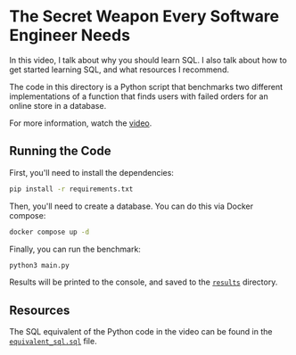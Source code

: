 # The Secret Weapon Every Software Engineer Needs

In this video, I talk about why you should learn SQL. I also talk about how to  
get started learning SQL, and what resources I recommend.

The code in this directory is a Python script that benchmarks two different
implementations of a function that finds users with failed orders for an online
store in a database.

For more information, watch the [video](https://youtu.be/G0DB5fVqbeg).

## Running the Code

First, you'll need to install the dependencies:

```bash
pip install -r requirements.txt
```

Then, you'll need to create a database. You can do this via Docker compose:

```bash
docker compose up -d
```

Finally, you can run the benchmark:

```bash
python3 main.py
```

Results will be printed to the console, and saved to the [`results`](./results)
directory.

## Resources

The SQL equivalent of the Python code in the video can be found in the
[`equivalent_sql.sql`](./equivalent_sql.sql) file.